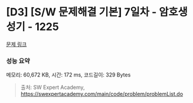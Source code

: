 # [D3] [S/W 문제해결 기본] 7일차 - 암호생성기 - 1225 

[문제 링크](https://swexpertacademy.com/main/code/problem/problemDetail.do?contestProbId=AV14uWl6AF0CFAYD) 

### 성능 요약

메모리: 60,672 KB, 시간: 172 ms, 코드길이: 329 Bytes



> 출처: SW Expert Academy, https://swexpertacademy.com/main/code/problem/problemList.do